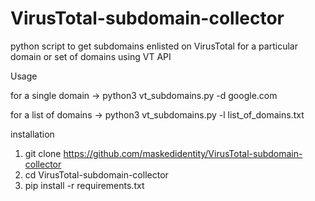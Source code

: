 # VirusTotal-subdomain-collector
python script to get subdomains enlisted on VirusTotal for a particular domain or set of domains using VT API

Usage

for a single domain
-> python3 vt_subdomains.py -d google.com

for a list of domains
-> python3 vt_subdomains.py -l list_of_domains.txt

installation

1) git clone https://github.com/maskedidentity/VirusTotal-subdomain-collector
2) cd VirusTotal-subdomain-collector
3) pip install -r requirements.txt
